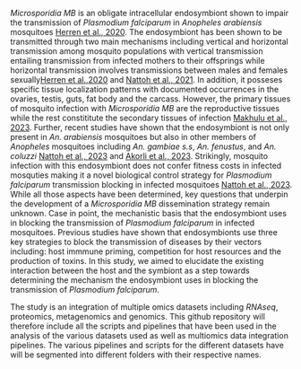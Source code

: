 *Microsporidia MB* is an obligate intracellular endosymbiont shown to impair the transmission of *Plasmodium falciparum* in *Anopheles arabiensis* mosquitoes [Herren et al., 2020](https://www.nature.com/articles/s41467-020-16121-y). The endosymbiont has been shown to be transmitted through two main mechanisms including vertical and horizontal transmission among mosquito populations with vertical transmission entailing transmission from infected mothers to their offsprings while horizontal transmission involves transmissions between males and females sexually[Herren et al.,2020](https://www.nature.com/articles/s41467-020-16121-y) and [Nattoh et al., 2021](https://www.frontiersin.org/journals/microbiology/articles/10.3389/fmicb.2021.647183/full). In addition, it posseses specific tissue localization patterns with documented occurrences in the ovaries, testis, guts, fat body and the carcass. However, the primary tissues of mosquito infection with *Microsporidia MB* are the reproductive tissues while the rest constititute the secondary tissues of infection [Makhulu et al., 2023](https://journals.asm.org/doi/10.1128/mbio.02192-23). Further, recent studies have shown that the endosymbiont is not only present in *An. arabiensis* mosquitoes but also in other members of *Anopheles* mosquitoes including *An. gambiae s.s*, *An. fenustus*, and *An. coluzzi* [Nattoh et al., 2023](https://parasitesandvectors.biomedcentral.com/articles/10.1186/s13071-023-05933-8) and [Akorli et al., 2023](https://www.ncbi.nlm.nih.gov/pmc/articles/PMC8452686/). Strikingly, mosquito infection with this endosymbiont does not confer fitness costs in infected mosquties making it a novel biological control strategy for *Plasmodium falciparum* transmission blocking in infected mosquitoes [Nattoh et al., 2023](https://parasitesandvectors.biomedcentral.com/articles/10.1186/s13071-023-05933-8). While all those aspects have been determined, key questions that underpin the development of a *Microsporidia MB* dissemination strategy remain unknown. Case in point, the mechanistic basis that the endosymbiont uses in blocking the transmission of *Plasmodium falciparum* in infected mosquitoes. Previous studies have shown that endosymbionts use three key strategies to block the transmission of diseases by their vectors including: host immmune priming, competition for host resources and the production of toxins. In this study, we aimed to elucidate the existing interaction between the host and the symbiont as a step towards determining the mechanism the endosymbiont uses in blocking the transmission of *Plasmodium falciparum*.

The study is an integration of multiple omics datasets including *RNAseq*, proteomics, metagenomics and genomics. This github repository will therefore include all the scripts and pipelines that have been used in the analysis of the various datasets used as well as multiomics data integration pipelines. The various pipelines and scripts for the different datasets have will be segmented into different folders with their respective names.
